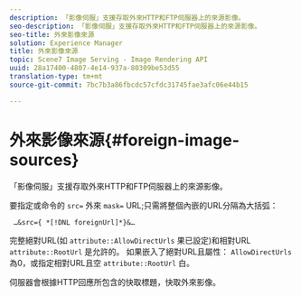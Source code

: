 ```yaml
---
description: 「影像伺服」支援存取外來HTTP和FTP伺服器上的來源影像。
seo-description: 「影像伺服」支援存取外來HTTP和FTP伺服器上的來源影像。
seo-title: 外來影像來源
solution: Experience Manager
title: 外來影像來源
topic: Scene7 Image Serving - Image Rendering API
uuid: 28a17400-4807-4e14-937a-80309be53d55
translation-type: tm+mt
source-git-commit: 7bc7b3a86fbcdc57cfdc31745fae3afc06e44b15

---
```



# 外來影像來源{#foreign-image-sources}

「影像伺服」支援存取外來HTTP和FTP伺服器上的來源影像。

要指定或命令的 `src=` 外來 `mask=` URL;只需將整個內嵌的URL分隔為大括弧：

` …&src={ *[!DNL foreignUrl]*}&…`

完整絕對URL(如 `attribute::AllowDirectUrls` 果已設定)和相對URL `attribute::RootUrl` 是允許的。 如果嵌入了絕對URL且屬性： `AllowDirectUrls` 為0，或指定相對URL且空 `attribute::RootUrl` 白。

伺服器會根據HTTP回應所包含的快取標題，快取外來影像。
